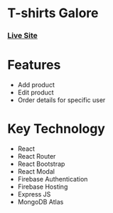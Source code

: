 # T-shirts Galore
### [Live Site](https://t-shirts-galore.firebaseapp.com/)

# Features 
- Add product
- Edit product
- Order details for specific user


# Key Technology
- React 
- React Router 
- React Bootstrap
- React Modal 
- Firebase Authentication
- Firebase Hosting 
- Express JS
- MongoDB Atlas

